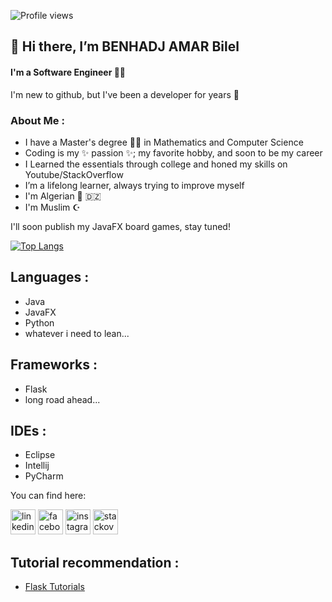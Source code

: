 ![Profile views](https://gpvc.arturio.dev/BHA-Bilel)  
## 👋 Hi there, I’m BENHADJ AMAR Bilel
#### I'm a Software Engineer 👨‍💻

I'm new to github, but I've been a developer for years 💪

### About Me :

- I have a Master's degree 👨‍🎓 in Mathematics and Computer Science
- Coding is my ✨ passion ✨; my favorite hobby, and soon to be my career
- I Learned the essentials through college and honed my skills on Youtube/StackOverflow
- I’m a lifelong learner, always trying to improve myself
- I'm Algerian 📍 🇩🇿
- I'm Muslim ☪️

I'll soon publish my JavaFX board games, stay tuned!
<!--- 🖐 Please check out my side projects and give me your thoughts! 🙏
        more will come in the future so keep in touch 🤝--->

[![Top Langs](https://github-readme-stats.vercel.app/api/top-langs/?username=BHA-Bilel)](https://github.com/anuraghazra/github-readme-stats)

## Languages :

- Java
- JavaFX
- Python
- whatever i need to lean...

## Frameworks :

- Flask
- long road ahead...

## IDEs :

- Eclipse
- Intellij
- PyCharm

You can find here:

[<img src='https://cdn.jsdelivr.net/npm/simple-icons@3.0.1/icons/linkedin.svg' alt='linkedin' height='40'>](https://www.linkedin.com/in/bilel-bha/)  [<img src='https://cdn.jsdelivr.net/npm/simple-icons@3.0.1/icons/facebook.svg' alt='facebook' height='40'>](https://www.facebook.com/dani.bilel)  [<img src='https://cdn.jsdelivr.net/npm/simple-icons@3.0.1/icons/instagram.svg' alt='instagram' height='40'>](https://www.instagram.com/dani_bilel/)  [<img src='https://cdn.jsdelivr.net/npm/simple-icons@3.0.1/icons/stackoverflow.svg' alt='stackoverflow' height='40'>](https://stackoverflow.com/users/8761799/dani-bilel)  

## Tutorial recommendation :

- [Flask Tutorials](https://www.youtube.com/playlist?list=PL-osiE80TeTs4UjLw5MM6OjgkjFeUxCYH)

<!--
- 👀 I’m interested in all kinds of software development, especially Game Dev and Web Dev
- 🌱 I’m a lifelong learner, i've learned Java, JavaFX and Python so far
- 💞️ I’m looking to collaborate on ...
- 📫 You  can reach me here: bilel.bha.pro@gmail.com
- 🥅 2021 Goals: Improve myself and enter the freelance world
- ---> 
<!---
BHA-Bilel/BHA-Bilel is a ✨ special ✨ repository because its `README.md` (this file) appears on your GitHub profile.
You can click the Preview link to take a look at your changes.
--->
